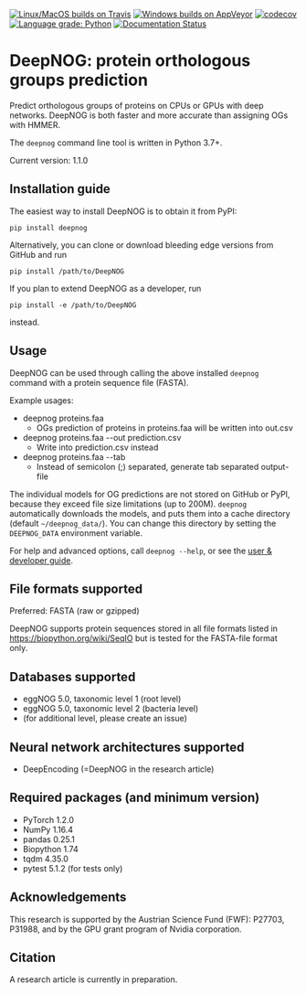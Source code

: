 [![Linux/MacOS builds on Travis](
  https://travis-ci.com/VarIr/deepnog.svg?token=Pv7ns6A7X34baaBVUTz8&branch=master)](
  https://travis-ci.com/VarIr/deepnog)
[![Windows builds on AppVeyor](
  https://ci.appveyor.com/api/projects/status/xxxxxxxxxxxxxx/branch/master?svg=true)](
  https://ci.appveyor.com/project/VarIr/deepnog/branch/master)
[![codecov](
  https://codecov.io/gh/VarIr/deepnog/branch/master/graph/badge.svg?token=aP6UBdQDmk)](
  https://codecov.io/gh/VarIr/deepnog)
[![Language grade: Python](
  https://img.shields.io/lgtm/grade/python/g/VarIr/deepnog.svg?logo=lgtm&logoWidth=18)](
  https://lgtm.com/projects/g/VarIr/deepnog/context:python)
[![Documentation Status](
  https://readthedocs.org/projects/deepnog/badge/?version=latest)](
  https://deepnog.readthedocs.io/en/latest/?badge=latest)


# DeepNOG: protein orthologous groups prediction

Predict orthologous groups of proteins on CPUs or GPUs with deep networks.
DeepNOG is both faster and more accurate than assigning OGs with HMMER.

The `deepnog` command line tool is written in Python 3.7+. 

Current version: 1.1.0

## Installation guide

The easiest way to install DeepNOG is to obtain it from PyPI:

```pip install deepnog```

Alternatively, you can clone or download bleeding edge versions
from GitHub and run

```pip install /path/to/DeepNOG```

If you plan to extend DeepNOG as a developer, run

```pip install -e /path/to/DeepNOG```

instead.

## Usage

DeepNOG can be used through calling the above installed `deepnog`
command with a protein sequence file (FASTA). 

Example usages: 

*  deepnog proteins.faa 
    * OGs prediction of proteins in proteins.faa will be written into out.csv
*  deepnog proteins.faa --out prediction.csv
    * Write into prediction.csv instead
*  deepnog proteins.faa --tab
    * Instead of semicolon (;) separated, generate tab separated output-file

The individual models for OG predictions are not stored on GitHub or PyPI,
because they exceed file size limitations (up to 200M).
`deepnog` automatically downloads the models, and puts them into a
cache directory (default `~/deepnog_data/`). You can change this directory
by setting the `DEEPNOG_DATA` environment variable.

For help and advanced options, call `deepnog --help`,
or see the [user & developer guide](doc/guide.pdf).

## File formats supported

Preferred: FASTA (raw or gzipped)

DeepNOG supports protein sequences stored in all file formats listed in
https://biopython.org/wiki/SeqIO but is tested for the FASTA-file format
only.

## Databases supported

- eggNOG 5.0, taxonomic level 1 (root level)
- eggNOG 5.0, taxonomic level 2 (bacteria level)
- (for additional level, please create an issue)

## Neural network architectures supported

*  DeepEncoding (=DeepNOG in the research article)


## Required packages (and minimum version)

*  PyTorch 1.2.0
*  NumPy 1.16.4
*  pandas 0.25.1
*  Biopython 1.74
*  tqdm 4.35.0
*  pytest 5.1.2 (for tests only)

## Acknowledgements
This research is supported by the Austrian Science Fund (FWF): P27703, P31988,
and by the GPU grant program of Nvidia corporation.

## Citation
A research article is currently in preparation.
